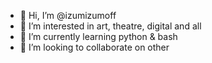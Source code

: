 - 👋 Hi, I’m @izumizumoff
- 👀 I’m interested in art, theatre, digital and all
- 🌱 I’m currently learning python & bash
- 💞️ I’m looking to collaborate on other 


<!---
izumizumoff/izumizumoff is a ✨ special ✨ repository because its `README.md` (this file) appears on your GitHub profile.
You can click the Preview link to take a look at your changes.
--->
